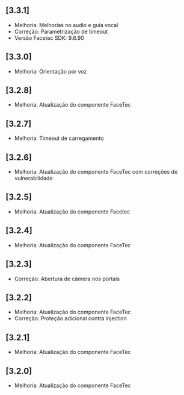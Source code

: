 ## [3.3.1]
- Melhoria: Melhorias no audio e guia vocal
- Correção: Parametrização de timeout
- Versão Facetec SDK: 9.6.90

## [3.3.0]
- Melhoria: Orientação por voz 

## [3.2.8]
- Melhoria: Atualização do componente FaceTec

## [3.2.7]
- Melhoria: Timeout de carregamento

## [3.2.6]
- Melhoria: Atualização do componente FaceTec com correções de vulnerabilidade

## [3.2.5]
- Melhoria: Atualização do componente Facetec

## [3.2.4]
- Melhoria: Atualização do componente FaceTec

## [3.2.3]
- Correção: Abertura de câmera nos portais

## [3.2.2]
- Melhoria: Atualização do componente FaceTec
- Correção: Proteção adicional contra injection

## [3.2.1]
- Melhoria: Atualização do componente FaceTec

## [3.2.0]
- Melhoria: Atualização do componente FaceTec